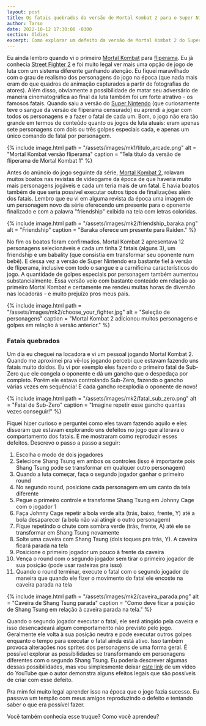 ```yaml
---
layout: post
title: Os fatais quebrados da versão de Mortal Kombat 2 para o Super Nintendo
author: Tarso
date: 2022-10-12 17:30:00 -0300
section: Oldies
excerpt: Como explorar um defeito da versão de Mortal Kombat 2 do Super Nintendo para realizar fatais malucos.
---
```


Eu ainda lembro quando vi o primeiro [Mortal Kombat](https://pt.wikipedia.org/wiki/Mortal_Kombat_(jogo_eletr%C3%B4nico_de_1992)) para [fliperama](https://pt.wikipedia.org/wiki/Arcade). Eu já conhecia [Street Fighter 2](https://pt.wikipedia.org/wiki/Street_Fighter_II) e foi muito legal ver mais uma opção de jogo de luta com um sistema diferente ganhando atenção. Eu fiquei maravilhado com o grau de realismo dos personagens do jogo na época (que nada mais eram do que quadros de animação capturados a partir de fotografias de atores). Além disso, obviamente a possibilidade de matar seu adversário de maneira cinematográfica ao final da luta também foi um forte atrativo - os famosos fatais. Quando saiu a versão do [Super Nintendo](https://pt.wikipedia.org/wiki/Super_Nintendo_Entertainment_System) (que curiosamente teve o sangue da versão de fliperama censurado) eu aprendi a jogar com todos os personagens e a fazer o fatal de cada um. Bom, o jogo não era tão grande em termos de conteúdo quanto os jogos de luta atuais: eram apenas sete personagens com dois ou três golpes especiais cada, e apenas um único comando de fatal por personagem.

{%
  include image.html
  path = "/assets/images/mk1/titulo_arcade.png"
  alt = "Mortal Kombat versão fliperama"
  caption = "Tela título da versão de fliperama de Mortal Kombat 1"
%}

Antes do anúncio do jogo seguinte da série, [Mortal Kombat 2](https://pt.wikipedia.org/wiki/Mortal_Kombat_II), rolavam muitos boatos nas revistas de videogame da época de que haveria muito mais personagens jogáveis e cada um teria mais de um fatal. E havia boatos também de que seria possível executar outros tipos de finalizações além dos fatais. Lembro que eu vi em alguma revista da época uma imagem de um personagem novo da série oferecendo um presente para o oponente finalizado e com a palavra "friendship" exibida na tela com letras coloridas.

{%
  include image.html
  path = "/assets/images/mk2/friendship_baraka.png"
  alt = "Friendship"
  caption = "Baraka oferece um presente para Raiden."
%}

No fim os boatos foram confirmados. Mortal Kombat 2 apresentava 12 personagens selecionáveis e cada um tinha 2 fatais (alguns 3), um friendship e um babality (que consistia em transformar seu oponente num bebê). E dessa vez a versão de Super Nintendo era bastante fiel à versão de fliperama, inclusive com todo o sangue e a carnificina característicos do jogo. A quantidade de golpes especiais por personagem também aumentou substancialmente. Essa versão veio com bastante conteúdo em relação ao primeiro Mortal Kombat e certamente me rendeu muitas horas de diversão nas locadoras - e muito prejuízo pros meus pais.

{%
  include image.html
  path = "/assets/images/mk2/choose_your_fighter.jpg"
  alt = "Seleção de personagens"
  caption = "Mortal Kombat 2 adicionou muitos personagens e golpes em relação à versão anterior."
%}

### Fatais quebrados

Um dia eu cheguei na locadora e vi um pessoal jogando Mortal Kombat 2. Quando me aproximei pra vê-los jogando percebi que estavam fazendo uns fatais muito doidos. Eu vi por exemplo eles fazendo o primeiro fatal de Sub-Zero que ele congela o oponente e dá um gancho que o despedaça por completo. Porém ele estava controlando Sub-Zero, fazendo o gancho várias vezes em sequência! E cada gancho reexplodia o oponente de novo!

{%
  include image.html
  path = "/assets/images/mk2/fatal_sub_zero.png"
  alt = "Fatal de Sub-Zero"
  caption = "Imagine repetir esse gancho quantas vezes conseguir!"
%}

Fiquei hiper curioso e perguntei como eles tavam fazendo aquilo e eles disseram que estavam explorando uns defeitos no jogo que alterava o comportamento dos fatais. E me mostraram como reproduzir esses defeitos. Descrevo o passo a passo a seguir:

1. Escolha o modo de dois jogadores
2. Selecione Shang Tsung em ambos os controles (isso é importante pois Shang Tsung pode se transformar em qualquer outro personagem)
3. Quando a luta começar, faça o segundo jogador ganhar o primeiro round
4. No segundo round, posicione cada personagem em um canto da tela diferente
5. Pegue o primeiro controle e transforme Shang Tsung em Johnny Cage com o jogador 1
6. Faça Johnny Cage repetir a bola verde alta (trás, baixo, frente, Y) até a bola desaparecer (a bola não vai atingir o outro personagem)
7. Fique repetindo o chute com sombra verde (trás, frente, A) até ele se transformar em Shang Tsung novamente
8. Solte uma caveira com Shang Tsung (dois toques pra trás, Y). A caveira ficará parada na tela
9. Posicione o primeiro jogador um pouco à frente da caveira
10. Vença o round com o segundo jogador sem tirar o primeiro jogador de sua posição (pode usar rasteiras pra isso)
11. Quando o round terminar, execute o fatal com o segundo jogador de maneira que quando ele fizer o movimento do fatal ele encoste na caveira parada na tela

{%
  include image.html
  path = "/assets/images/mk2/caveira_parada.png"
  alt = "Caveira de Shang Tsung parada"
  caption = "Como deve ficar a posição de Shang Tsung em relação à caveira parada na tela."
%}

Quando o segundo jogador executar o fatal, ele será atingido pela caveira e isso desencadeará algum comportamento não previsto pelo jogo. Geralmente ele volta à sua posição neutra e pode executar outros golpes enquanto o tempo para executar o fatal ainda está ativo. Isso também provoca alterações nos sprites dos personagens de uma forma geral. É possível explorar as possibilidades se transformando em personagens diferentes com o segundo Shang Tsung. Eu poderia descrever algumas dessas possibilidades, mas vou simplesmente deixar [este link](https://www.youtube.com/watch?v=3V-Cw7ObMSM) de um vídeo do YouTube que o autor demonstra alguns efeitos legais que são possíveis de criar com esse defeito.

Pra mim foi muito legal aprender isso na época que o jogo fazia sucesso. Eu passava um tempão com meus amigos reproduzindo o defeito e tentando saber o que era possível fazer.

Você também conhecia esse truque? Como você aprendeu?